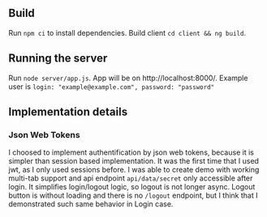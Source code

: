 ## Build

Run `npm ci` to install dependencies. Build client `cd client && ng build`.

## Running the server

Run `node server/app.js`. App will be on http://localhost:8000/. Example user is `login: "example@example.com", password: "password"`

## Implementation details

### Json Web Tokens

I choosed to implement authentification by json web tokens, because it is simpler than session based implementation. It was the first time that I used jwt, as I only used sessions before. I was able to create demo with working multi-tab support and api endpoint `api/data/secret` only accessible after login. It simplifies login/logout logic, so logout is not longer async. Logout button is without loading and there is no `/logout` endpoint, but I think that I demonstrated such same behavior in Login case.
